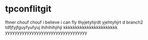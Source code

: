 # tpconflitgit
fhner chouf chouf i believe i can fly
thyjetyhjrdt
yjehtyhjrt
d
branch2
tdfjfyjfguyfyufyuj
ihihihihjihji
kkkkkkkkkkkkkkkkkkkkkkk
yyyyyyyyyyyyyyyyyyyyyyyyyyyyyyyyyy